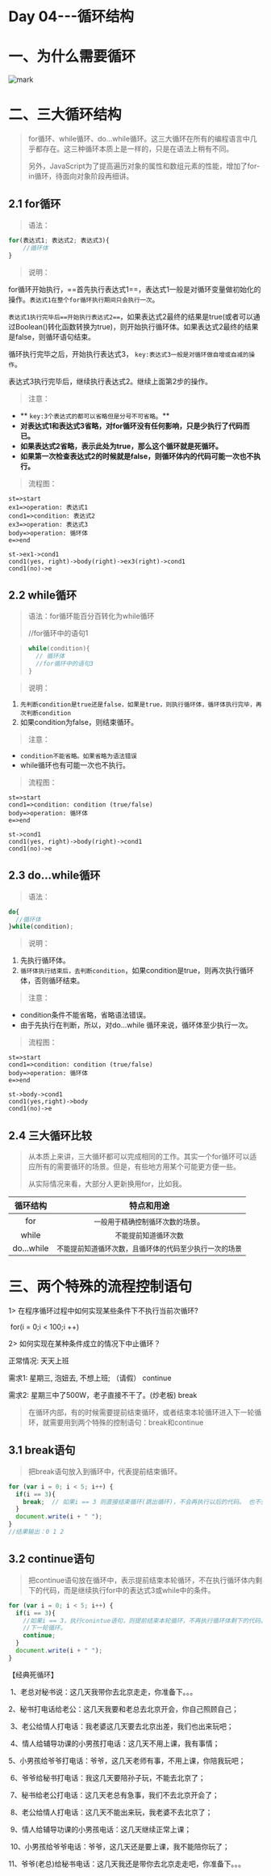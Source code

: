 

#  **Day 04---循环结构**

# 一、为什么需要循环

![mark](http://o7cqr8cfk.bkt.clouddn.com/blog/20161103/213220081.png)

# 二、三大循环结构

> for循环、while循环、do...while循环。这三大循环在所有的编程语言中几乎都存在。这三种循环本质上是一样的，只是在语法上稍有不同。
>
> 另外，JavaScript为了提高遍历对象的属性和数组元素的性能，增加了for-in循环，待面向对象阶段再细讲。

## 2.1	for循环

> 语法：

```javaScript
for(表达式1; 表达式2; 表达式3){
  	//循环体
}
```

> 说明：

for循环开始执行，==首先执行表达式1==，表达式1一般是对循环变量做初始化的操作。`表达式1在整个for循环执行期间只会执行一次`。

`表达式1执行完毕后==开始执行表达式2==`，如果表达式2最终的结果是true(或者可以通过Boolean()转化函数转换为true)，则开始执行循环体。如果表达式2最终的结果是false，则循环语句结束。

循环执行完毕之后，开始执行表达式3，
`key:表达式3一般是对循环做自增或自减的操作`。

表达式3执行完毕后，继续执行表达式2。继续上面第2步的操作。

> 注意：

- **
  `key:3个表达式的都可以省略但是分号不可省略`。**
- **对表达式1和表达式3省略，对for循环没有任何影响，只是少执行了代码而已。**
- **如果表达式2省略，表示此处为true，那么这个循环就是死循环。** 
- **如果第一次检查表达式2的时候就是false，则循环体内的代码可能一次也不执行。**

> 流程图：

```flow
st=>start
ex1=>operation: 表达式1
cond1=>condition: 表达式2
ex3=>operation: 表达式3
body=>operation: 循环体
e=>end

st->ex1->cond1
cond1(yes, right)->body(right)->ex3(right)->cond1
cond1(no)->e

```

## 2.2	while循环

> 语法：for循环能百分百转化为while循环
>
> //for循环中的语句1


> ```javascript
> while(condition){
>   // 循环体
>   //for循环中的语句3
> }
> ```
>


> 说明：

1. `先判断condition是true还是false，如果是true，则执行循环体，循环体执行完毕，再次判断condition`
2. 如果condition为false，则结束循环。

> 注意：

- `condition不能省略。如果省略为语法错误`
- while循环也有可能一次也不执行。

> 流程图：

```flow
st=>start
cond1=>condition: condition (true/false)
body=>operation: 循环体
e=>end

st->cond1
cond1(yes, right)->body(right)->cond1
cond1(no)->e
```



## 2.3	do...while循环

> 语法：

```javascript
do{
  //循环体
}while(condition);
```

> 说明：

1. 先执行循环体。
2. `循环体执行结束后，去判断condition`，如果condition是true，则再次执行循环体，否则循环结束。

> 注意：

- condition条件不能省略，省略语法错误。
- 由于先执行在判断，所以，对do...while 循环来说，循环体至少执行一次。

> 流程图：

```flow
st=>start
cond1=>condition: condition (true/false)
body=>operation: 循环体
e=>end

st->body->cond1
cond1(yes,right)->body
cond1(no)->e
```

## 2.4	三大循环比较

> 从本质上来讲，三大循环都可以完成相同的工作。其实一个for循环可以适应所有的需要循环的场景。但是，有些地方用某个可能更方便一些。
>
> 从实际情况来看，大部分人更新换用for，比如我。

|    循环结构    |             特点和用途             |
| :--------: | :---------------------------: |
|    for     |      `一般用于精确控制循环次数的场景`。       |
|   while    |         `不能提前知道循环次数`          |
| do...while | `不能提前知道循环次数，且循环体的代码至少执行一次的场景` |

# 三、两个特殊的流程控制语句

1> 在程序循环过程中如何实现某些条件下不执行当前次循环?

​			for(i = 0;i < 100;i ++)

2> 如何实现在某种条件成立的情况下中止循环？

 正常情况: 天天上班

 需求1: 星期三, 泡妞去, 不想上班;     （请假）  continue

 需求2: 星期三中了500W，老子直接不干了。(炒老板)  break



> 在循环内部，有的时候需要提前结束循环，或者结束本轮循环进入下一轮循环，就需要用到两个特殊的控制语句：break和continue

## 3.1	break语句

> 把break语句放入到循环中，代表提前结束循环。

```javascript
for (var i = 0; i < 5; i++) {
  if(i == 3){ 
    break;	// 如果i == 3 则直接结束循环(跳出循环)，不会再执行以后的代码。 也不会去执行i++和判断i<5 
  }
  document.write(i + " ");
}
//结果输出：0 1 2
```

## 3.2	continue语句

> 把continue语句放在循环中，表示提前结束本轮循环，不在执行循环体内剩下的代码，而是继续执行for中的表达式3或while中的条件。

```javascript
for (var i = 0; i < 5; i++) {
  if(i == 3){ 
    //如果i == 3，执行conintue语句，则提前结束本轮循环，不再执行循环体剩下的代码。直接去执行i++，然后判断，开启
    //下一轮循环。
    continue;
  }
  document.write(i + " ");
}
```

【经典死循环】

​	1、老总对秘书说：这几天我带你去北京走走，你准备下。。。

​	2、秘书打电话给老公：这几天我要和老总去北京开会，你自己照顾自己；

​	3、老公给情人打电话：我老婆这几天要去北京出差，我们也出来玩吧；

​	4、情人给辅导功课的小男孩打电话：这几天不用上课，我有事情；

​	5、小男孩给爷爷打电话：爷爷，这几天老师有事，不用上课，你陪我玩吧；

​	6、爷爷给秘书打电话：我这几天要陪孙子玩，不能去北京了；

​	7、秘书给老公打电话：这几天老总有急事，我们不去北京开会了；

​	8、老公给情人打电话：这几天不能出来玩，我老婆不去北京了；

​	9、情人给辅导功课的小男孩电话：这几天继续正常上课；

​	10、小男孩给爷爷电话：爷爷，这几天还是要上课，我不能陪你玩了；

​	11、爷爷(老总)给秘书电话：这几天我还是带你去北京走走吧，你准备下。。。